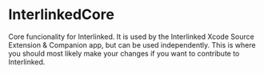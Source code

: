 # InterlinkedCore

Core funcionality for Interlinked. It is used by the Interlinked Xcode Source Extension & Companion app, but can be used independently. This is where you should most likely make your changes if you want to contribute to Interlinked.